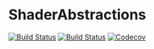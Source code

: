 # ShaderAbstractions

[![Build Status](https://travis-ci.com/SimonDanisch/ShaderAbstractions.jl.svg?branch=master)](https://travis-ci.com/SimonDanisch/ShaderAbstractions.jl)
[![Build Status](https://ci.appveyor.com/api/projects/status/github/SimonDanisch/ShaderAbstractions.jl?svg=true)](https://ci.appveyor.com/project/SimonDanisch/ShaderAbstractions-jl)
[![Codecov](https://codecov.io/gh/SimonDanisch/ShaderAbstractions.jl/branch/master/graph/badge.svg)](https://codecov.io/gh/SimonDanisch/ShaderAbstractions.jl)

